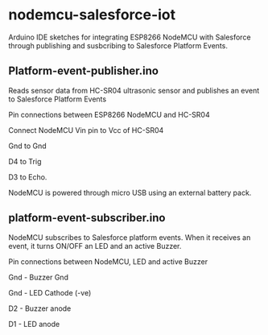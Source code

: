 # nodemcu-salesforce-iot
Arduino IDE sketches for integrating ESP8266 NodeMCU with Salesforce through publishing and susbcribing to Salesforce Platform Events.

## Platform-event-publisher.ino 
Reads sensor data from HC-SR04 ultrasonic sensor and publishes an event to Salesforce Platform Events

Pin connections between ESP8266 NodeMCU and HC-SR04

Connect NodeMCU Vin pin to Vcc of HC-SR04

Gnd to Gnd

D4 to Trig

D3 to Echo.

NodeMCU is powered through micro USB using an external battery pack.


## platform-event-subscriber.ino
NodeMCU subscribes to Salesforce platform events. When it receives an event, it turns ON/OFF an LED and an active Buzzer.

Pin connections between NodeMCU, LED and active Buzzer

Gnd - Buzzer Gnd

Gnd - LED Cathode (-ve)

D2 - Buzzer anode

D1 - LED anode
